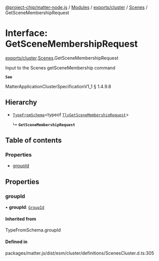 [@project-chip/matter-node.js](../README.md) / [Modules](../modules.md) / [exports/cluster](../modules/exports_cluster.md) / [Scenes](../modules/exports_cluster.Scenes.md) / GetSceneMembershipRequest

# Interface: GetSceneMembershipRequest

[exports/cluster](../modules/exports_cluster.md).[Scenes](../modules/exports_cluster.Scenes.md).GetSceneMembershipRequest

Input to the Scenes getSceneMembership command

**`See`**

MatterApplicationClusterSpecificationV1_1 § 1.4.9.8

## Hierarchy

- [`TypeFromSchema`](../modules/exports_tlv.md#typefromschema)\<typeof [`TlvGetSceneMembershipRequest`](../modules/exports_cluster.Scenes.md#tlvgetscenemembershiprequest)\>

  ↳ **`GetSceneMembershipRequest`**

## Table of contents

### Properties

- [groupId](exports_cluster.Scenes.GetSceneMembershipRequest.md#groupid)

## Properties

### groupId

• **groupId**: [`GroupId`](../modules/exports_datatype.md#groupid)

#### Inherited from

TypeFromSchema.groupId

#### Defined in

packages/matter.js/dist/esm/cluster/definitions/ScenesCluster.d.ts:305
